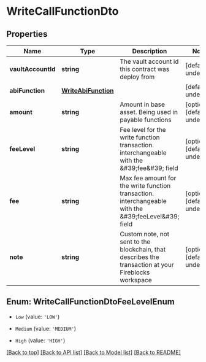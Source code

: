 # WriteCallFunctionDto

## Properties

|Name | Type | Description | Notes|
|------------ | ------------- | ------------- | -------------|
|**vaultAccountId** | **string** | The vault account id this contract was deploy from | [default to undefined]|
|**abiFunction** | [**WriteAbiFunction**](WriteAbiFunction.md) |  | [default to undefined]|
|**amount** | **string** | Amount in base asset. Being used in payable functions | [optional] [default to undefined]|
|**feeLevel** | **string** | Fee level for the write function transaction. interchangeable with the \&#39;fee\&#39; field | [optional] [default to undefined]|
|**fee** | **string** | Max fee amount for the write function transaction. interchangeable with the \&#39;feeLevel\&#39; field | [optional] [default to undefined]|
|**note** | **string** | Custom note, not sent to the blockchain, that describes the transaction at your Fireblocks workspace | [optional] [default to undefined]|


## Enum: WriteCallFunctionDtoFeeLevelEnum


* `Low` (value: `'LOW'`)

* `Medium` (value: `'MEDIUM'`)

* `High` (value: `'HIGH'`)





[[Back to top]](#) [[Back to API list]](../../README.md#documentation-for-api-endpoints) [[Back to Model list]](../../README.md#documentation-for-models) [[Back to README]](../../README.md)

